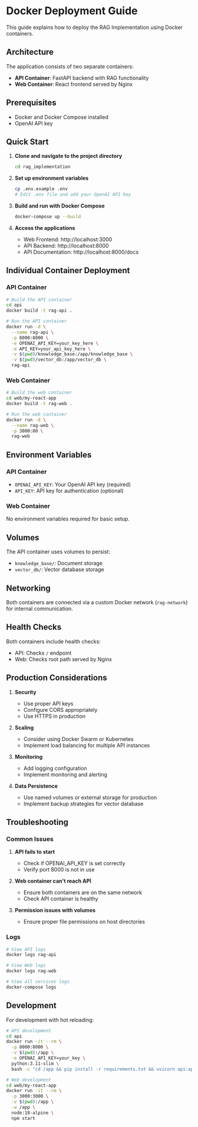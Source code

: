 # Docker Deployment Guide

This guide explains how to deploy the RAG Implementation using Docker containers.

## Architecture

The application consists of two separate containers:
- **API Container**: FastAPI backend with RAG functionality
- **Web Container**: React frontend served by Nginx

## Prerequisites

- Docker and Docker Compose installed
- OpenAI API key

## Quick Start

1. **Clone and navigate to the project directory**
   ```bash
   cd rag_implementation
   ```

2. **Set up environment variables**
   ```bash
   cp .env.example .env
   # Edit .env file and add your OpenAI API key
   ```

3. **Build and run with Docker Compose**
   ```bash
   docker-compose up --build
   ```

4. **Access the applications**
   - Web Frontend: http://localhost:3000
   - API Backend: http://localhost:8000
   - API Documentation: http://localhost:8000/docs

## Individual Container Deployment

### API Container

```bash
# Build the API container
cd api
docker build -t rag-api .

# Run the API container
docker run -d \
  --name rag-api \
  -p 8000:8000 \
  -e OPENAI_API_KEY=your_key_here \
  -e API_KEY=your_api_key_here \
  -v $(pwd)/knowledge_base:/app/knowledge_base \
  -v $(pwd)/vector_db:/app/vector_db \
  rag-api
```

### Web Container

```bash
# Build the web container
cd web/my-react-app
docker build -t rag-web .

# Run the web container
docker run -d \
  --name rag-web \
  -p 3000:80 \
  rag-web
```

## Environment Variables

### API Container
- `OPENAI_API_KEY`: Your OpenAI API key (required)
- `API_KEY`: API key for authentication (optional)

### Web Container
No environment variables required for basic setup.

## Volumes

The API container uses volumes to persist:
- `knowledge_base/`: Document storage
- `vector_db/`: Vector database storage

## Networking

Both containers are connected via a custom Docker network (`rag-network`) for internal communication.

## Health Checks

Both containers include health checks:
- API: Checks `/` endpoint
- Web: Checks root path served by Nginx

## Production Considerations

1. **Security**
   - Use proper API keys
   - Configure CORS appropriately
   - Use HTTPS in production

2. **Scaling**
   - Consider using Docker Swarm or Kubernetes
   - Implement load balancing for multiple API instances

3. **Monitoring**
   - Add logging configuration
   - Implement monitoring and alerting

4. **Data Persistence**
   - Use named volumes or external storage for production
   - Implement backup strategies for vector database

## Troubleshooting

### Common Issues

1. **API fails to start**
   - Check if OPENAI_API_KEY is set correctly
   - Verify port 8000 is not in use

2. **Web container can't reach API**
   - Ensure both containers are on the same network
   - Check API container is healthy

3. **Permission issues with volumes**
   - Ensure proper file permissions on host directories

### Logs

```bash
# View API logs
docker logs rag-api

# View Web logs
docker logs rag-web

# View all services logs
docker-compose logs
```

## Development

For development with hot reloading:

```bash
# API development
cd api
docker run -it --rm \
  -p 8000:8000 \
  -v $(pwd):/app \
  -e OPENAI_API_KEY=your_key \
  python:3.11-slim \
  bash -c "cd /app && pip install -r requirements.txt && uvicorn api:app --host 0.0.0.0 --port 8000 --reload"

# Web development
cd web/my-react-app
docker run -it --rm \
  -p 3000:3000 \
  -v $(pwd):/app \
  -w /app \
  node:18-alpine \
  npm start
```